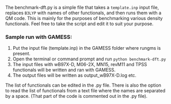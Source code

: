 The benchmark-dft.py is a simple file that takes a `template.inp` input file, replaces `B3LYP` with names of other functionals, and then runs them with a QM code. This is mainly for the purposes of benchmarking various density functionals. Feel free to take the script and edit it to suit your purpose.

### Sample run with GAMESS: ###

1) Put the input file (template.inp) in the GAMESS folder where rungms is present.
2) Open the terminal or command prompt and run `python benchmark-dft.py`
3) The input files with wB97X-D, M06-2X, MN15, revM11 and TPSS functionals will be written and ran with GAMESS.
4) The output files will be written as output_wB97X-D.log etc.


The list of functionals can be edited in the .py file. There is also the option to read the list of functionals from a text file where the names are separated by a space. (That part of the code is commented out in the .py file).
